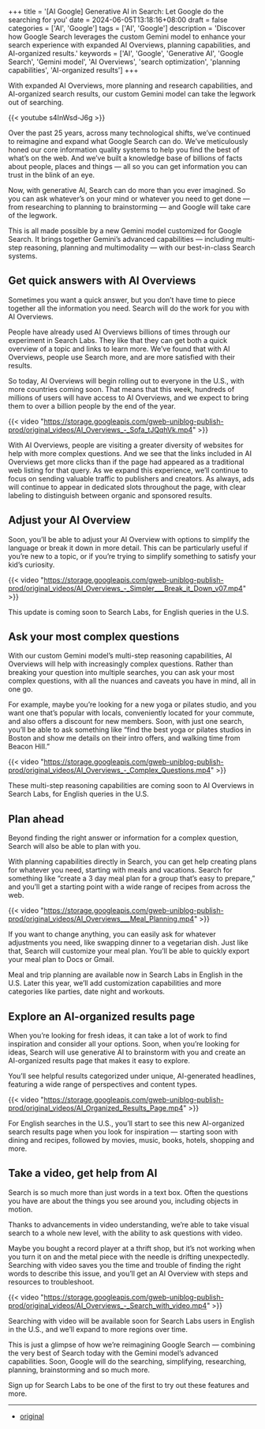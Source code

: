 +++
title = '[AI Google] Generative AI in Search: Let Google do the searching for you'
date = 2024-06-05T13:18:16+08:00
draft = false
categories = ['AI', 'Google']
tags = ['AI', 'Google']
description = 'Discover how Google Search leverages the custom Gemini model to enhance your search experience with expanded AI Overviews, planning capabilities, and AI-organized results.'
keywords = ['AI', 'Google', 'Generative AI', 'Google Search', 'Gemini model', 'AI Overviews', 'search optimization', 'planning capabilities', 'AI-organized results']
+++

With expanded AI Overviews, more planning and research capabilities, and AI-organized search results, our custom Gemini model can take the legwork out of searching.

{{< youtube s4InWsd-J6g >}}

Over the past 25 years, across many technological shifts, we’ve continued to reimagine and expand what Google Search can do. We’ve meticulously honed our core information quality systems to help you find the best of what’s on the web. And we’ve built a knowledge base of billions of facts about people, places and things — all so you can get information you can trust in the blink of an eye.

Now, with generative AI, Search can do more than you ever imagined. So you can ask whatever’s on your mind or whatever you need to get done — from researching to planning to brainstorming — and Google will take care of the legwork.

This is all made possible by a new Gemini model customized for Google Search. It brings together Gemini’s advanced capabilities — including multi-step reasoning, planning and multimodality — with our best-in-class Search systems.

## Get quick answers with AI Overviews
Sometimes you want a quick answer, but you don’t have time to piece together all the information you need. Search will do the work for you with AI Overviews.

People have already used AI Overviews billions of times through our experiment in Search Labs. They like that they can get both a quick overview of a topic and links to learn more. We’ve found that with AI Overviews, people use Search more, and are more satisfied with their results.

So today, AI Overviews will begin rolling out to everyone in the U.S., with more countries coming soon. That means that this week, hundreds of millions of users will have access to AI Overviews, and we expect to bring them to over a billion people by the end of the year.

{{< video "https://storage.googleapis.com/gweb-uniblog-publish-prod/original_videos/AI_Overviews_-_Sofa_tJQqhVk.mp4" >}}

With AI Overviews, people are visiting a greater diversity of websites for help with more complex questions. And we see that the links included in AI Overviews get more clicks than if the page had appeared as a traditional web listing for that query. As we expand this experience, we’ll continue to focus on sending valuable traffic to publishers and creators. As always, ads will continue to appear in dedicated slots throughout the page, with clear labeling to distinguish between organic and sponsored results.

## Adjust your AI Overview
Soon, you’ll be able to adjust your AI Overview with options to simplify the language or break it down in more detail. This can be particularly useful if you’re new to a topic, or if you’re trying to simplify something to satisfy your kid’s curiosity.

{{< video "https://storage.googleapis.com/gweb-uniblog-publish-prod/original_videos/AI_Overviews_-_Simpler___Break_it_Down_v07.mp4" >}}

This update is coming soon to Search Labs, for English queries in the U.S.

## Ask your most complex questions
With our custom Gemini model’s multi-step reasoning capabilities, AI Overviews will help with increasingly complex questions. Rather than breaking your question into multiple searches, you can ask your most complex questions, with all the nuances and caveats you have in mind, all in one go.

For example, maybe you’re looking for a new yoga or pilates studio, and you want one that’s popular with locals, conveniently located for your commute, and also offers a discount for new members. Soon, with just one search, you’ll be able to ask something like “find the best yoga or pilates studios in Boston and show me details on their intro offers, and walking time from Beacon Hill.”

{{< video "https://storage.googleapis.com/gweb-uniblog-publish-prod/original_videos/AI_Overviews_-_Complex_Questions.mp4" >}}

These multi-step reasoning capabilities are coming soon to AI Overviews in Search Labs, for English queries in the U.S.

## Plan ahead
Beyond finding the right answer or information for a complex question, Search will also be able to plan with you.

With planning capabilities directly in Search, you can get help creating plans for whatever you need, starting with meals and vacations. Search for something like “create a 3 day meal plan for a group that’s easy to prepare,” and you’ll get a starting point with a wide range of recipes from across the web.

{{< video "https://storage.googleapis.com/gweb-uniblog-publish-prod/original_videos/AI_Overviews___Meal_Planning.mp4" >}}

If you want to change anything, you can easily ask for whatever adjustments you need, like swapping dinner to a vegetarian dish. Just like that, Search will customize your meal plan. You’ll be able to quickly export your meal plan to Docs or Gmail.

Meal and trip planning are available now in Search Labs in English in the U.S. Later this year, we’ll add customization capabilities and more categories like parties, date night and workouts.

## Explore an AI-organized results page
When you’re looking for fresh ideas, it can take a lot of work to find inspiration and consider all your options. Soon, when you’re looking for ideas, Search will use generative AI to brainstorm with you and create an AI-organized results page that makes it easy to explore.

You’ll see helpful results categorized under unique, AI-generated headlines, featuring a wide range of perspectives and content types.

{{< video "https://storage.googleapis.com/gweb-uniblog-publish-prod/original_videos/AI_Organized_Results_Page.mp4" >}}

For English searches in the U.S., you’ll start to see this new AI-organized search results page when you look for inspiration — starting soon with dining and recipes, followed by movies, music, books, hotels, shopping and more.

## Take a video, get help from AI
Search is so much more than just words in a text box. Often the questions you have are about the things you see around you, including objects in motion.

Thanks to advancements in video understanding, we’re able to take visual search to a whole new level, with the ability to ask questions with video.

Maybe you bought a record player at a thrift shop, but it’s not working when you turn it on and the metal piece with the needle is drifting unexpectedly. Searching with video saves you the time and trouble of finding the right words to describe this issue, and you’ll get an AI Overview with steps and resources to troubleshoot.

{{< video "https://storage.googleapis.com/gweb-uniblog-publish-prod/original_videos/AI_Overviews_-_Search_with_video.mp4" >}}

Searching with video will be available soon for Search Labs users in English in the U.S., and we’ll expand to more regions over time.

This is just a glimpse of how we’re reimagining Google Search — combining the very best of Search today with the Gemini model’s advanced capabilities. Soon, Google will do the searching, simplifying, researching, planning, brainstorming and so much more.

Sign up for Search Labs to be one of the first to try out these features and more.

---

- [original](https://blog.google/products/search/generative-ai-google-search-may-2024/)
<!-- - [博客 - 从零开始学AI](...) -->
<!-- - [Blog | Learn AI from scratch](...) -->
<!-- - [公众号 - 从零开始学AI](...) -->
<!-- - [CSDN - 从零开始学AI](...) -->
<!-- - [掘金 - 从零开始学AI](...) -->
<!-- - [知乎 - 从零开始学AI](...) -->
<!-- - [阿里云 - 从零开始学AI](...) -->
<!-- - [腾讯云 - 从零开始学AI](...) -->
